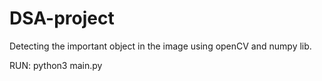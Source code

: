 # DSA-project
Detecting the important object in the image using openCV and numpy lib.

RUN: python3 main.py
